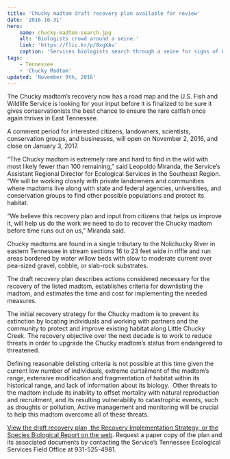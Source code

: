 ```yaml
---
title: 'Chucky madtom draft recovery plan available for review'
date: '2016-10-31'
hero:
    name: chucky-madtom-search.jpg
    alt: 'Biologists crowd around a seine.'
    link: 'https://flic.kr/p/8xgXAv'
    caption: 'Services biologists search through a seine for signs of Chucky madtom. Photo by Gary Peeples, USFWS.'
tags:
    - Tennessee
    - 'Chucky Madtom'
updated: 'November 9th, 2016'
---
```

The Chucky madtom’s recovery now has a road map and the U.S. Fish and Wildlife Service is looking for your input before it is finalized to be sure it gives conservationists the best chance to ensure the rare catfish once again thrives in East Tennessee. 

A comment period for interested citizens, landowners, scientists, conservation groups, and businesses, will open on November 2, 2016, and close on January 3, 2017. 

“The Chucky madtom is extremely rare and hard to find in the wild with most likely fewer than 100 remaining,” said Leopoldo Miranda, the Service’s Assistant Regional Director for Ecological Services in the Southeast Region. “We will be working closely with private landowners and communities where madtoms live along with state and federal agencies, universities, and conservation groups to find other possible populations and protect its habitat.

“We believe this recovery plan and input from citizens that helps us improve it, will help us do the work we need to do to recover the Chucky madtom before time runs out on us,” Miranda said. 

Chucky madtoms are found in a single tributary to the Nolichucky River in eastern Tennessee in stream sections 16 to 23 feet wide in riffle and run areas bordered by water willow beds with slow to moderate current over pea-sized gravel, cobble, or slab-rock substrates.

The draft recovery plan describes actions considered necessary for the recovery of the listed madtom, establishes criteria for downlisting the madtom, and estimates the time and cost for implementing the needed measures. 

The initial recovery strategy for the Chucky madtom is to prevent its extinction by locating individuals and working with partners and the community to protect and improve existing habitat along Little Chucky Creek. The recovery objective over the next decade is to work to reduce threats in order to upgrade the Chucky madtom’s status from endangered to threatened.  

Defining reasonable delisting criteria is not possible at this time given the current low number of individuals, extreme curtailment of the madtom’s range, extensive modification and fragmentation of habitat within its historical range, and lack of information about its biology.  Other threats to the madtom include its inability to offset mortality with natural reproduction and recruitment, and its resulting vulnerability to catastrophic events, such as droughts or pollution, Active management and monitoring will be crucial to help this madtom overcome all of these threats. 

[View the draft recovery plan, the Recovery Implementation Strategy, or the Species Biological Report on the web](https://www.fws.gov/endangered/species/recovery-plans.html). Request a paper copy of the plan and its associated documents by contacting the Service’s Tennessee Ecological Services Field Office at 931-525-4981.
